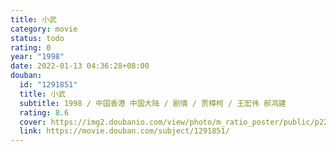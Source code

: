 ```yaml
---
title: 小武
category: movie
status: todo
rating: 0
year: "1998"
date: 2022-01-13 04:36:28+08:00
douban:
  id: "1291851"
  title: 小武
  subtitle: 1998 / 中国香港 中国大陆 / 剧情 / 贾樟柯 / 王宏伟 郝鸿建
  rating: 8.6
  cover: https://img2.doubanio.com/view/photo/m_ratio_poster/public/p2274317161.jpg
  link: https://movie.douban.com/subject/1291851/
---
```




